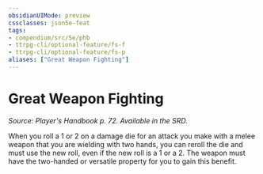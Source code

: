 ```yaml
---
obsidianUIMode: preview
cssclasses: json5e-feat
tags:
- compendium/src/5e/phb
- ttrpg-cli/optional-feature/fs-f
- ttrpg-cli/optional-feature/fs-p
aliases: ["Great Weapon Fighting"]
---
```

# Great Weapon Fighting
*Source: Player's Handbook p. 72. Available in the SRD.*  

When you roll a 1 or 2 on a damage die for an attack you make with a melee weapon that you are wielding with two hands, you can reroll the die and must use the new roll, even if the new roll is a 1 or a 2. The weapon must have the two-handed or versatile property for you to gain this benefit.